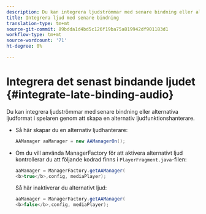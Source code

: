 ```yaml
---
description: Du kan integrera ljudströmmar med senare bindning eller alternativa ljudformat i spelaren genom att skapa en alternativ ljudfunktionshanterare.
title: Integrera ljud med senare bindning
translation-type: tm+mt
source-git-commit: 89bdda1d4bd5c126f19ba75a819942df901183d1
workflow-type: tm+mt
source-wordcount: '71'
ht-degree: 0%

---
```



# Integrera det senast bindande ljudet {#integrate-late-binding-audio}

Du kan integrera ljudströmmar med senare bindning eller alternativa ljudformat i spelaren genom att skapa en alternativ ljudfunktionshanterare.

* Så här skapar du en alternativ ljudhanterare:

   ```java
   AAManager aaManager = new AAManagerOn(); 
   ```

* Om du vill använda ManagerFactory för att aktivera alternativt ljud kontrollerar du att följande kodrad finns i `PlayerFragment.java`-filen:

   ```java
   aaManager = ManagerFactory.getAAManager( 
   <b>true</b>,config, mediaPlayer);
   ```

   Så här inaktiverar du alternativt ljud:

   ```java
   aaManager = ManagerFactory.getAAManager( 
   <b>false</b>,config, mediaPlayer);
   ```

